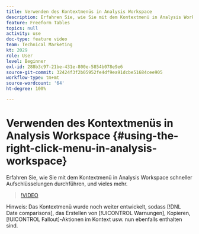 ```yaml
---
title: Verwenden des Kontextmenüs in Analysis Workspace
description: Erfahren Sie, wie Sie mit dem Kontextmenü in Analysis Workspace schneller Aufschlüsselungen durchführen, und vieles mehr.
feature: Freeform Tables
topics: null
activity: use
doc-type: feature video
team: Technical Marketing
kt: 2029
role: User
level: Beginner
exl-id: 288b3c97-21be-431e-800e-5854b078e9e6
source-git-commit: 32424f3f2b05952fe4df9ea91dcbe51684cee905
workflow-type: tm+mt
source-wordcount: '64'
ht-degree: 100%

---
```


# Verwenden des Kontextmenüs in Analysis Workspace {#using-the-right-click-menu-in-analysis-workspace}

Erfahren Sie, wie Sie mit dem Kontextmenü in Analysis Workspace schneller Aufschlüsselungen durchführen, und vieles mehr.

>[!VIDEO](https://video.tv.adobe.com/v/23981/?quality=12)

Hinweis: Das Kontextmenü wurde noch weiter entwickelt, sodass [!DNL Date comparisons], das Erstellen von [!UICONTROL Warnungen], Kopieren, [!UICONTROL Fallout]-Aktionen im Kontext usw. nun ebenfalls enthalten sind.
